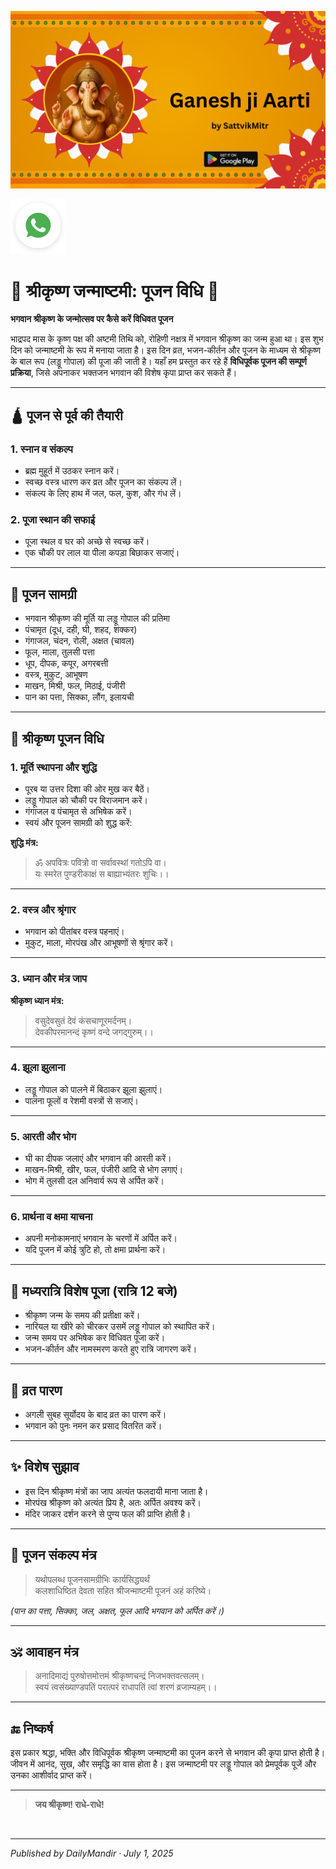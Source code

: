 <!-- Banner SVG -->
![Banner](https://raw.githubusercontent.com/anandwana001/content-repo/refs/heads/main/aarti/ganesh/ganesh_ji_aarti_banner.png)


<!-- Share & WhatsApp icons as SVG -->
<a href="https://api.whatsapp.com/send?text=Check%20out%20this%20article%20in%20the%20Daily%20Mandir%20app%3A%20https%3A%2F%2Fwww.dailymandir.com%2Farticles%3FcontentUrl%3Dhttps%253A%252F%252Fraw.githubusercontent.com%252Fanandwana001%252Fcontent-repo%252Frefs%252Fheads%252Fmain%252Fchalisa%252Fhanuman%252Fhanuman_chalisa_english.md%26title%3DHanuman%2520Chalisa">
  <img src="https://raw.githubusercontent.com/anandwana001/content-repo/refs/heads/main/assets/ic_wtsapp_share_rounded.svg" alt="WhatsApp"/>
</a>


<br>


# 🌼 श्रीकृष्ण जन्माष्टमी: पूजन विधि 🌼  
**भगवान श्रीकृष्ण के जन्मोत्सव पर कैसे करें विधिवत पूजन**

भाद्रपद मास के कृष्ण पक्ष की अष्टमी तिथि को, रोहिणी नक्षत्र में भगवान श्रीकृष्ण का जन्म हुआ था। इस शुभ दिन को जन्माष्टमी के रूप में मनाया जाता है। इस दिन व्रत, भजन-कीर्तन और पूजन के माध्यम से श्रीकृष्ण के बाल रूप (लड्डू गोपाल) की पूजा की जाती है। यहाँ हम प्रस्तुत कर रहे हैं **विधिपूर्वक पूजन की सम्पूर्ण प्रक्रिया**, जिसे अपनाकर भक्तजन भगवान की विशेष कृपा प्राप्त कर सकते हैं।

---

## 🛕 पूजन से पूर्व की तैयारी

### 1. स्नान व संकल्प
- ब्रह्म मुहूर्त में उठकर स्नान करें।
- स्वच्छ वस्त्र धारण कर व्रत और पूजन का संकल्प लें।
- संकल्प के लिए हाथ में जल, फल, कुश, और गंध लें।

### 2. पूजा स्थान की सफाई
- पूजा स्थल व घर को अच्छे से स्वच्छ करें।
- एक चौकी पर लाल या पीला कपड़ा बिछाकर सजाएं।

---

## 📿 पूजन सामग्री

- भगवान श्रीकृष्ण की मूर्ति या लड्डू गोपाल की प्रतिमा  
- पंचामृत (दूध, दही, घी, शहद, शक्कर)  
- गंगाजल, चंदन, रोली, अक्षत (चावल)  
- फूल, माला, तुलसी पत्ता  
- धूप, दीपक, कपूर, अगरबत्ती  
- वस्त्र, मुकुट, आभूषण  
- माखन, मिश्री, फल, मिठाई, पंजीरी  
- पान का पत्ता, सिक्का, लौंग, इलायची  

---

## 🙏 श्रीकृष्ण पूजन विधि

### 1. मूर्ति स्थापना और शुद्धि
- पूरब या उत्तर दिशा की ओर मुख कर बैठें।
- लड्डू गोपाल को चौकी पर विराजमान करें।
- गंगाजल व पंचामृत से अभिषेक करें।
- स्वयं और पूजन सामग्री को शुद्ध करें:

**शुद्धि मंत्र:**
> ॐ अपवित्रः पवित्रो वा सर्वावस्थां गतोऽपि वा।  
> यः स्मरेत पुण्डरीकाक्षं स बाह्याभ्यंतरः शुचिः।।

---

### 2. वस्त्र और श्रृंगार
- भगवान को पीतांबर वस्त्र पहनाएं।
- मुकुट, माला, मोरपंख और आभूषणों से श्रृंगार करें।

---

### 3. ध्यान और मंत्र जाप
**श्रीकृष्ण ध्यान मंत्र:**
> वसुदेवसुतं देवं कंसचाणूरमर्दनम्।  
> देवकीपरमानन्दं कृष्णं वन्दे जगद्गुरुम्।।

---

### 4. झूला झुलाना
- लड्डू गोपाल को पालने में बिठाकर झूला झुलाएं।
- पालना फूलों व रेशमी वस्त्रों से सजाएं।

---

### 5. आरती और भोग
- घी का दीपक जलाएं और भगवान की आरती करें।
- माखन-मिश्री, खीर, फल, पंजीरी आदि से भोग लगाएं।
- भोग में तुलसी दल अनिवार्य रूप से अर्पित करें।

---

### 6. प्रार्थना व क्षमा याचना
- अपनी मनोकामनाएं भगवान के चरणों में अर्पित करें।
- यदि पूजन में कोई त्रुटि हो, तो क्षमा प्रार्थना करें।

---

## 🌙 मध्यरात्रि विशेष पूजा (रात्रि 12 बजे)

- श्रीकृष्ण जन्म के समय की प्रतीक्षा करें।
- नारियल या खीरे को चीरकर उसमें लड्डू गोपाल को स्थापित करें।
- जन्म समय पर अभिषेक कर विधिवत पूजा करें।
- भजन-कीर्तन और नामस्मरण करते हुए रात्रि जागरण करें।

---

## 🌄 व्रत पारण

- अगली सुबह सूर्योदय के बाद व्रत का पारण करें।
- भगवान को पुनः नमन कर प्रसाद वितरित करें।

---

## ✨ विशेष सुझाव

- इस दिन श्रीकृष्ण मंत्रों का जाप अत्यंत फलदायी माना जाता है।
- मोरपंख श्रीकृष्ण को अत्यंत प्रिय है, अतः अर्पित अवश्य करें।
- मंदिर जाकर दर्शन करने से पुण्य फल की प्राप्ति होती है।

---

## 📜 पूजन संकल्प मंत्र

> यथोपलब्ध पूजनसामग्रीभिः कार्यसिद्ध्यर्थं  
> कलशाधिष्ठित देवता सहित श्रीजन्माष्टमी पूजनं अहं करिष्ये।

*(पान का पत्ता, सिक्का, जल, अक्षत, फूल आदि भगवान को अर्पित करें।)*

---

## 🕉️ आवाहन मंत्र

> अनादिमाद्यं पुरुषोत्तमोत्तमं श्रीकृष्णचन्द्रं निजभक्तवत्सलम्।  
> स्वयं त्वसंख्याण्डपतिं परात्परं राधापतिं त्वां शरणं व्रजाम्यहम्।।

---

## 🔚 निष्कर्ष

इस प्रकार श्रद्धा, भक्ति और विधिपूर्वक श्रीकृष्ण जन्माष्टमी का पूजन करने से भगवान की कृपा प्राप्त होती है। जीवन में आनंद, सुख, और समृद्धि का वास होता है। इस जन्माष्टमी पर लड्डू गोपाल को प्रेमपूर्वक पूजें और उनका आशीर्वाद प्राप्त करें।

---

 

> **जय श्रीकृष्ण! राधे-राधे!**

<br>

---

*Published by DailyMandir · July 1, 2025*
